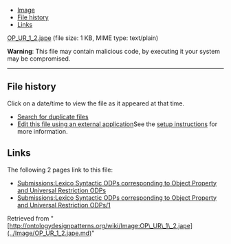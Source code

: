 * [Image](../Image/OP_UR_1_2.jape.md#file)
* [File history](../Image/OP_UR_1_2.jape.md#filehistory)
* [Links](../Image/OP_UR_1_2.jape.md#filelinks)


[OP\_UR\_1\_2.jape](../images/8/8a/OP_UR_1_2.jape "OP UR 1 2.jape")‎
 (file size: 1 KB, MIME type: text/plain)




__Warning__: This file may contain malicious code, by executing it your system may be compromised.

---



## File history

Click on a date/time to view the file as it appeared at that time.



  
* [Search for duplicate files](http://ontologydesignpatterns.org/wiki/Special:FileDuplicateSearch/OP_UR_1_2.jape "Special:FileDuplicateSearch/OP UR 1 2.jape")
* [Edit this file using an external application](http://ontologydesignpatterns.org/wiki/index.php?title=Image:OP_UR_1_2.jape&action=edit&externaledit=true&mode=file "Image:OP UR 1 2.jape")See the [setup instructions](http://www.mediawiki.org/wiki/Manual:External_editors "http://www.mediawiki.org/wiki/Manual:External_editors") for more information.

## Links



The following 2 pages link to this file:


* [Submissions:Lexico Syntactic ODPs corresponding to Object Property and Universal Restriction ODPs](../Submissions/Lexico_Syntactic_ODPs_corresponding_to_Object_Property_and_Universal_Restriction_ODPs.md "Submissions:Lexico Syntactic ODPs corresponding to Object Property and Universal Restriction ODPs")
* [Submissions:Lexico Syntactic ODPs corresponding to Object Property and Universal Restriction ODPs/1](../Submissions/Lexico_Syntactic_ODPs_corresponding_to_Object_Property_and_Universal_Restriction_ODPs/1.md "Submissions:Lexico Syntactic ODPs corresponding to Object Property and Universal Restriction ODPs/1")


Retrieved from "[http://ontologydesignpatterns.org/wiki/Image:OP\_UR\_1\_2.jape](../Image/OP_UR_1_2.jape.md)"